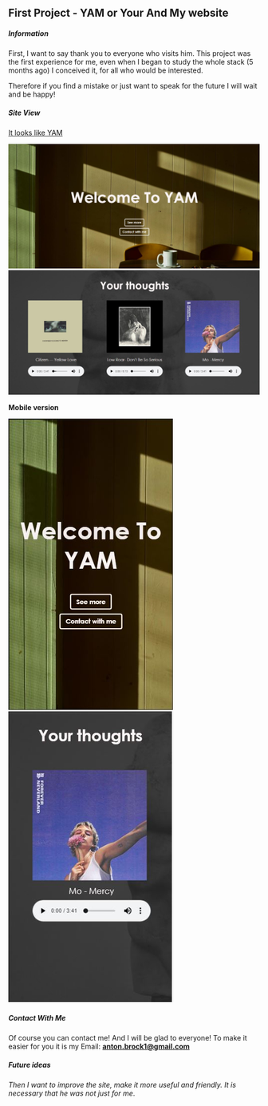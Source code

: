 ## First Project - YAM or Your And My website

##### Information

First, I want to say thank you to everyone who visits him. This project was the first experience for me, even when I began to study the whole stack (5 months ago) I conceived it, for all who would be interested.

Therefore if you find a mistake or just want to speak for the future I will wait and be happy!

##### Site View
[It looks like YAM](https://antonbrock.ru/index.html)


![Screenshot](1Git.JPG)
![Screenshot](2Git.JPG)

**Мobile version**

![Screenshot](3Git.JPG)
![Screenshot](4Git.JPG)

##### Contact With Me

Of course you can contact me! And I will be glad to everyone!
To make it easier for you it is my Email: **anton.brock1@gmail.com**

##### Future ideas

*Then I want to improve the site, make it more useful and friendly. It is necessary that he was not just for me*.

